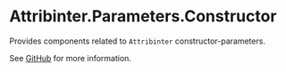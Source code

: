 # Attribinter.Parameters.Constructor

Provides components related to `Attribinter` constructor-parameters.

See [GitHub](https://github.com/Attribinter/Attribinter.Parameters.Constructor) for more information.